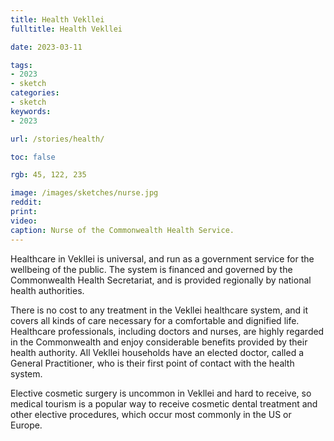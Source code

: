 ```yaml
---
title: Health Vekllei
fulltitle: Health Vekllei

date: 2023-03-11

tags:
- 2023
- sketch
categories:
- sketch
keywords:
- 2023

url: /stories/health/

toc: false

rgb: 45, 122, 235

image: /images/sketches/nurse.jpg
reddit:
print:
video:
caption: Nurse of the Commonwealth Health Service.
---
```

Healthcare in Vekllei is universal, and run as a government service for the wellbeing of the public. The system is financed and governed by the Commonwealth Health Secretariat, and is provided regionally by national health authorities.

There is no cost to any treatment in the Vekllei healthcare system, and it covers all kinds of care necessary for a comfortable and dignified life. Healthcare professionals, including doctors and nurses, are highly regarded in the Commonwealth and enjoy considerable benefits provided by their health authority. All Vekllei households have an elected doctor, called a General Practitioner, who is their first point of contact with the health system.

Elective cosmetic surgery is uncommon in Vekllei and hard to receive, so medical tourism is a popular way to receive cosmetic dental treatment and other elective procedures, which occur most commonly in the US or Europe.